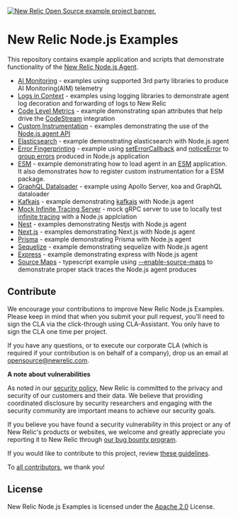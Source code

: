 <a href="https://opensource.newrelic.com/oss-category/#example-code"><picture><source media="(prefers-color-scheme: dark)" srcset="https://github.com/newrelic/opensource-website/raw/main/src/images/categories/dark/Example_Code.png"><source media="(prefers-color-scheme: light)" srcset="https://github.com/newrelic/opensource-website/raw/main/src/images/categories/Example_Code.png"><img alt="New Relic Open Source example project banner." src="https://github.com/newrelic/opensource-website/raw/main/src/images/categories/Example_Code.png"></picture></a>

# New Relic Node.js Examples

This repository contains example application and scripts that demonstrate functionality of the [New Relic Node.js Agent](https://github.com/newrelic/node-newrelic).  

 * [AI Monitoring](./ai-monitoring) - examples using supported 3rd party libraries to produce AI Monitoring(AIM) telemetry
 * [Logs in Context](./application-logging) - examples using logging libraries to demonstrate agent log decoration and forwarding of logs to New Relic
 * [Code Level Metrics](./code-level-metrics) - example demonstrating span attributes that help drive the [CodeStream](https://newrelic.com/codestream) integration
 * [Custom Instrumentation](./custom-instrumentation) - examples demonstrating the use of the [Node.js agent API](https://newrelic.github.io/node-newrelic/API.html)
 * [Elasticsearch](./elasticsearch) - example demonstrating elasticsearch with Node.js agent
 * [Error Fingerprinting](./error-fingerprinting) - example using [setErrorCallback](https://newrelic.github.io/node-newrelic/API.html#setErrorGroupCallback) and [noticeError](https://newrelic.github.io/node-newrelic/API.html#noticeError) to [group errors](https://docs.newrelic.com/docs/errors-inbox/errors-inbox/#error-groups) produced in Node.js application
 * [ESM](./esm-app) - example demonstrating how to load agent in an [ESM](https://nodejs.org/api/esm.html) application. It also demonstrates how to register custom instrumentation for a ESM package.
 * [GraphQL Dataloader](./graphql-koa-dataloader) - example using Apollo Server, koa and GraphQL dataloader
 * [Kafkajs](./kafkajs) - example demonstrating [kafkajs](https://kafka.js.org/) with Node.js agent 
 * [Mock Infinite Tracing Server](./mock-infinite-tracing-server) - mock gRPC server to use to locally test [infinite tracing](https://docs.newrelic.com/docs/distributed-tracing/infinite-tracing/introduction-infinite-tracing/) with a Node.js applciation 
 * [Nest](./nestjs) - examples demonstrating Nestjs with Node.js agent
 * [Next.js](./nextjs) - examples demonstrating Next.js with Node.js agent
 * [Prisma](./prisma-app) - example demonstrating Prisma with Node.js agent
 * [Sequelize](./sequelize-app) - example demonstrating sequelize with Node.js agent
 * [Express](./simple-express-app) - example demonstrating express with Node.js agent
 * [Source Maps](./source-maps) - typescript example using [--enable-source-maps](https://nodejs.org/dist/latest-v22.x/docs/api/cli.html#--enable-source-maps) to demonstrate proper stack traces the Node.js agent produces 

## Contribute

We encourage your contributions to improve New Relic Node.js Examples. Please keep in mind that when you submit your pull request, you'll need to sign the CLA via the click-through using CLA-Assistant. You only have to sign the CLA one time per project.

If you have any questions, or to execute our corporate CLA (which is required if your contribution is on behalf of a company), drop us an email at opensource@newrelic.com.

**A note about vulnerabilities**

As noted in our [security policy](../../security/policy), New Relic is committed to the privacy and security of our customers and their data. We believe that providing coordinated disclosure by security researchers and engaging with the security community are important means to achieve our security goals.

If you believe you have found a security vulnerability in this project or any of New Relic's products or websites, we welcome and greatly appreciate you reporting it to New Relic through [our bug bounty program](https://docs.newrelic.com/docs/security/security-privacy/information-security/report-security-vulnerabilities/).

If you would like to contribute to this project, review [these guidelines](./CONTRIBUTING.md).

To [all contributors](https://github.com/newrelic/newrelic-node-examples/graphs/contributors), we thank you!  

## License
New Relic Node.js Examples is licensed under the [Apache 2.0](http://apache.org/licenses/LICENSE-2.0.txt) License.
